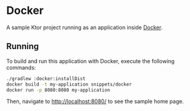 # Docker

A sample Ktor project running as an application inside [Docker](https://www.docker.com/).

## Running

To build and run this application with Docker, execute the following commands:

```bash
./gradlew :docker:installDist
docker build -t my-application snippets/docker
docker run -p 8080:8080 my-application
```
 
Then, navigate to [http://localhost:8080/](http://localhost:8080/) to see the sample home page.
